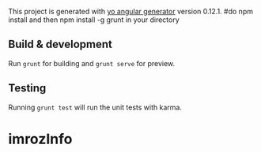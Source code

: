 This project is generated with [yo angular generator](https://github.com/yeoman/generator-angular)
version 0.12.1.
#do npm install and then npm install -g grunt in your directory

## Build & development

Run `grunt` for building and `grunt serve` for preview.

## Testing

Running `grunt test` will run the unit tests with karma.

# imrozInfo

